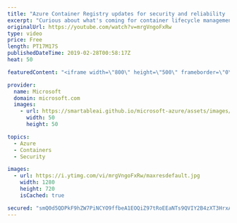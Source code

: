 ```yaml
---
title: "Azure Container Registry updates for security and reliability | Azure Friday"
excerpt: "Curious about what's coming for container lifecycle management in Azure? To help you plan your roadmap, Steve Lasker and Scott Hanselman talk about the Azure Container Registry (ACR) roadmap, including updates for production security, reliability features, and developer security. [03:19] Demo Start"
originalUrl: https://youtube.com/watch?v=mrgVngoFxRw
type: video
price: Free
length: PT17M17S
publishedDateTime: 2019-02-28T00:58:17Z
heat: 50

featuredContent: "<iframe width=\"800\" height=\"500\" frameborder=\"0\" src=\"https://www.youtube.com/embed/mrgVngoFxRw\" allow=\"accelerometer; autoplay; encrypted-media; gyroscope; picture-in-picture\" allowfullscreen></iframe>"

provider:
  name: Microsoft
  domain: microsoft.com
  images:
    - url: https://smartableai.github.io/microsoft-azure/assets/images/organizations/microsoft.com-50x50.jpg
      width: 50
      height: 50

topics:
  - Azure
  - Containers
  - Security

images:
  - url: https://i.ytimg.com/vi/mrgVngoFxRw/maxresdefault.jpg
    width: 1280
    height: 720
    isCached: true

secured: "smQ0d5QDPkF9hZW7PiNCYO9ffbeA1EOQiZ97tRoEEaNTs9QVIY2B4zXT3HrxAXHaYZ2qvf5vyTXbC6w+Ki+YyrLFVkQICK3HpAR0Ca1tcC0ZqwklrxNLx7f9B5mhF1OwmHNqWIIj1RYetI8BKwAKlyqg6MUEsYGoaSV6uk8WqXomq8kmoBLDJSHOqjOzstQBDnRKlXmkKHuV8QVpCnQ4pJoMGm1ZdJx+arzjMj6MmIHogjzPHngbSRY0kI4BF+wVtFwqe2M8uVXXs8Pn+mRUkGzq5EhNiikQSuywN5K3sMF0z/tffmXTrafGlYZLlXtDOXslWzgU5xffucucagXawxrKSpYdTYA6FGKwa65p6biO+KsCGQ4Os6CHwuQiKUC+UKERnqGW2QP7eYsS8rCyvF9/yAEuQ4zlUZZaVYhCDaM=;jlA8ahpkfFCe/sA25Z5CCw=="
---
```


